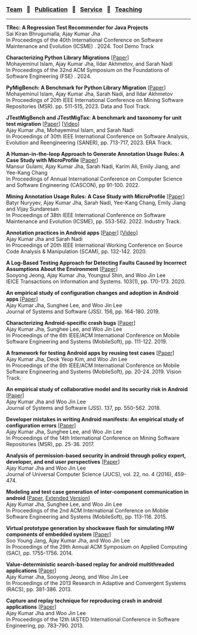 
### [Team](stamlab.md) &nbsp;&nbsp;🌴&nbsp;&nbsp; [Publication](publications.md) &nbsp;&nbsp;🌴&nbsp;&nbsp; [Service](services.md) &nbsp;&nbsp;🌴&nbsp;&nbsp; [Teaching](teaching.md)
***

<b>TRec: A Regression Test Recommender for Java Projects</b> 
<br>Sai Kiran Bhrugumalla, Ajay Kumar Jha
<br>In Proceedings of the 40th International Conference on Software Maintenance and Evolution (ICSME) . 2024. Tool Demo Track


<b>Characterizing Python Library Migrations</b> [<a href="papers/fse24.pdf" target="_blank">Paper</a>]
<br>Mohayeminul Islam, Ajay Kumar Jha, Ildar Akhmetov, and Sarah Nadi 
<br>In Proceedings of the 32nd ACM Symposium on the Foundations of Software Engineering (FSE) . 2024. 


<b>PyMigBench: A Benchmark for Python Library Migration</b> [<a href="papers/msr23.pdf" target="_blank">Paper</a>]
<br>Mohayeminul Islam, Ajay Kumar Jha, Sarah Nadi, and Ildar Akhmetov
<br>In Proceedings of 20th IEEE International Conference on Mining Software Repositories (MSR). pp. 511-515, 2023. Data and Tool Track.


<b>JTestMigBench and JTestMigTax: A benchmark and taxonomy for unit test migration</b> [<a href="papers/saner23.pdf" target="_blank">Paper</a>] [<a href="https://youtu.be/muTCaN53384" target="_blank">Video</a>]
<br>Ajay Kumar Jha, Mohayeminul Islam, and Sarah Nadi
<br>In Proceedings of 30th IEEE International Conference on Software Analysis, Evolution and Reengineering (SANER), pp. 713-717, 2023. ERA Track.


<b>A Human-in-the-loop Approach to Generate Annotation Usage Rules: A Case Study with MicroProfile</b> [<a href="papers/cascon22.pdf" target="_blank">Paper</a>]
<br>Mansur Gulami, Ajay Kumar Jha, Sarah Nadi, Karim Ali, Emily Jiang, and Yee-Kang Chang
<br>In Proceedings of Annual International Conference on Computer Science and Software Engineering (CASCON), pp 91-100. 2022.


<b>Mining Annotation Usage Rules: A Case Study with MicroProfile</b> [<a href="papers/icsme22.pdf" target="_blank">Paper</a>]
<br>Batyr Nuryyev, Ajay Kumar Jha, Sarah Nadi, Yee-Kang Chang, Emily Jiang and Vijay Sundaresan
<br>In Proceedings of 38th IEEE International Conference on Software Maintenance and Evolution (ICSME), pp. 553-562. 2022. Industry Track.


<b>Annotation practices in Android apps</b> [<a href="papers/scam20.pdf" target="_blank">Paper</a>] [<a href="https://youtu.be/3SVqE7ZK4GI" target="_blank">Video</a>]
<br>Ajay Kumar Jha and Sarah Nadi
<br>In Proceedings of 20th IEEE International Working Conference on Source Code Analysis & Manipulation (SCAM), pp. 132-142. 2020.


<b>A Log-Based Testing Approach for Detecting Faults Caused by Incorrect Assumptions About the Environment</b> [<a href="papers/ieice20.pdf" target="_blank">Paper</a>]
<br>Sooyong Jeong, Ajay Kumar Jha, Youngsul Shin, and Woo Jin Lee
<br>IEICE Transactions on Information and Systems. 103(1), pp. 170-173. 2020.


<b>An empirical study of configuration changes and adoption in Android apps</b> [<a href="papers/jss19.pdf" target="_blank">Paper</a>]
<br>Ajay Kumar Jha, Sunghee Lee, and Woo Jin Lee
<br>Journal of Systems and Software (JSS). 156, pp. 164-180. 2019.


<b>Characterizing Android-specific crash bugs</b> [<a href="papers/mobilesoft19.pdf" target="_blank">Paper</a>]
<br>Ajay Kumar Jha, Sunghee Lee, and Woo Jin Lee
<br>In Proceedings of the 6th IEEE/ACM International Conference on Mobile Software Engineering and Systems (MobileSoft), pp. 111-122. 2019.


<b>A framework for testing Android apps by reusing test cases</b> [<a href="papers/mobilesoft19vision.pdf" target="_blank">Paper</a>]
<br>Ajay Kumar Jha, Deok Yeop Kim, and Woo Jin Lee
<br>In Proceedings of the 6th IEEE/ACM International Conference on Mobile Software Engineering and Systems (MobileSoft), pp. 20-24. 2019. Vision Track.


<b>An empirical study of collaborative model and its security risk in Android</b> [<a href="papers/jss18.pdf" target="_blank">Paper</a>]
<br>Ajay Kumar Jha and Woo Jin Lee
<br>Journal of Systems and Software (JSS). 137, pp. 550-562. 2018.         


<b>Developer mistakes in writing Android manifests: An empirical study of configuration errors</b> [<a href="papers/msr17.pdf" target="_blank">Paper</a>]
<br>Ajay Kumar Jha, Sunghee Lee, and Woo Jin Lee
<br>In Proceedings of the 14th International Conference on Mining Software Repositories (MSR), pp. 25-36. 2017.          


<b>Analysis of permission-based security in android through policy expert, developer, and end user perspectives</b> [<a href="papers/jucs16.pdf" target="_blank">Paper</a>]
<br>Ajay Kumar Jha and Woo Jin Lee
<br>Journal of Universal Computer Science (JUCS), vol. 22, no. 4 (2016), 459-474.


<b>Modeling and test case generation of inter-component communication in android</b> [<a href="papers/mobilesoft15.pdf" target="_blank">Paper</a>, <a href="papers/mobilesoft15ext.pdf" target="_blank">Extended Version</a>]
<br>Ajay Kumar Jha, Sunghee Lee, and Woo Jin Lee
<br>In Proceedings of the 2nd ACM International Conference on Mobile Software Engineering and Systems (MobileSoft), pp. 113-116. 2015.


<b>Virtual prototype generation by shockwave flash for simulating HW components of embedded system</b> [<a href="https://dl.acm.org/doi/pdf/10.1145/2554850.2559926" target="_blank">Paper</a>]
<br>Soo Young Jang, Ajay Kumar Jha, and Woo Jin Lee
<br>In Proceedings of the 29th Annual ACM Symposium on Applied Computing (SAC), pp. 1755-1756. 2014.


<b>Value-deterministic search-based replay for android multithreaded applications</b> [<a href="papers/racs14.pdf" target="_blank">Paper</a>]
<br>Ajay Kumar Jha, Sooyong Jeong, and Woo Jin Lee
<br>In Proceedings of the 2013 Research in Adaptive and Convergent Systems (RACS), pp. 381-386. 2013.


<b>Capture and replay technique for reproducing crash in android applications</b> [<a href="papers/iasted13.pdf" target="_blank">Paper</a>]
<br>Ajay Kumar Jha and Woo Jin Lee
<br>In Proceedings of the 12th IASTED International Conference in Software Engineering, pp. 783-790. 2013.
